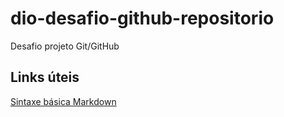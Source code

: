 # dio-desafio-github-repositorio
Desafio projeto Git/GitHub

## Links úteis
[Sintaxe básica Markdown](https://www.markdownguide.org/basic-syntax)
